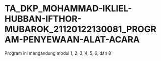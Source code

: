 # TA_DKP_MOHAMMAD-IKLIEL-HUBBAN-IFTHOR-MUBAROK_21120122130081_PROGRAM-PENYEWAAN-ALAT-ACARA

Program ini mengandung modul 1, 2, 3, 4, 5, 6, dan 8
